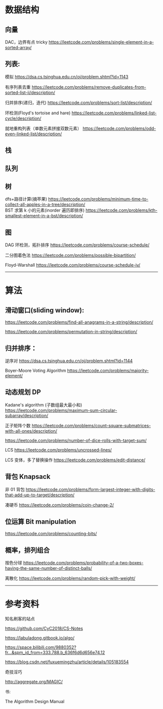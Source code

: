 # 数据结构

## 向量

DAC，边界有点 tricky
https://leetcode.com/problems/single-element-in-a-sorted-array/

## 列表:

模拟
https://dsa.cs.tsinghua.edu.cn/oj/problem.shtml?id=1143

有序列表去重
https://leetcode.com/problems/remove-duplicates-from-sorted-list-ii/description/

归并排序(递归，迭代)
https://leetcode.com/problems/sort-list/description/

环检测(Floyd's tortoise and hare)
https://leetcode.com/problems/linked-list-cycle/description/

就地重构列表（单数元素拼接双数元素）
https://leetcode.com/problems/odd-even-linked-list/description/

## 栈

## 队列

## 树

dfs+路径计算(摘苹果)
https://leetcode.com/problems/minimum-time-to-collect-all-apples-in-a-tree/description/  
BST 求第 k 小的元素(inorder 遍历即排序)
https://leetcode.com/problems/kth-smallest-element-in-a-bst/description/

## 图

DAG 环检测，拓扑排序
https://leetcode.com/problems/course-schedule/

二分图着色法
https://leetcode.com/problems/possible-bipartition/

Floyd-Warshall
https://leetcode.com/problems/course-schedule-iv/

---

# 算法

## 滑动窗口(sliding window):

https://leetcode.com/problems/find-all-anagrams-in-a-string/description/

https://leetcode.com/problems/permutation-in-string/description/

## 归并排序：

逆序对
https://dsa.cs.tsinghua.edu.cn/oj/problem.shtml?id=1144

Boyer-Moore Voting Algorithm
https://leetcode.com/problems/majority-element/

## 动态规划 DP

Kadane's algorithm (子数组最大最小和)
https://leetcode.com/problems/maximum-sum-circular-subarray/description/

正子矩阵个数
https://leetcode.com/problems/count-square-submatrices-with-all-ones/description/

https://leetcode.com/problems/number-of-dice-rolls-with-target-sum/

LCS
https://leetcode.com/problems/uncrossed-lines/

LCS 变体，多了替换操作
https://leetcode.com/problems/edit-distance/

## 背包 Knapsack

非 01 背包
https://leetcode.com/problems/form-largest-integer-with-digits-that-add-up-to-target/description/

凑硬币
https://leetcode.com/problems/coin-change-2/

## 位运算 Bit manipulation

https://leetcode.com/problems/counting-bits/

## 概率，排列组合

按色分球
https://leetcode.com/problems/probability-of-a-two-boxes-having-the-same-number-of-distinct-balls/

离散化
https://leetcode.com/problems/random-pick-with-weight/

---

# 参考资料

知名刷客的站点

https://github.com/CyC2018/CS-Notes

https://labuladong.gitbook.io/algo/

https://space.bilibili.com/9880352?fr...&spm_id_from=333.788.b_636f6d6d656e74.12

https://blog.csdn.net/fuxuemingzhu/article/details/105183554

奇技淫巧

http://aggregate.org/MAGIC/

书:

The Algorithm Design Manual
